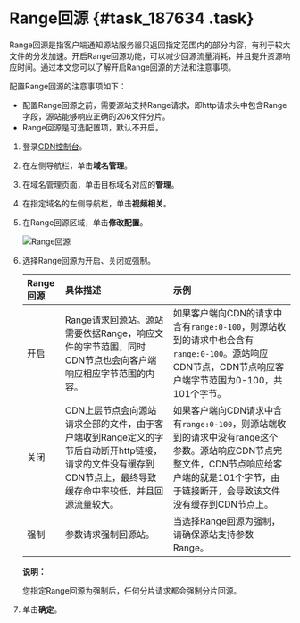 # Range回源 {#task_187634 .task}

Range回源是指客户端通知源站服务器只返回指定范围内的部分内容，有利于较大文件的分发加速。开启Range回源功能，可以减少回源流量消耗，并且提升资源响应时间。通过本文您可以了解开启Range回源的方法和注意事项。

配置Range回源的注意事项如下：

-   配置Range回源之前，需要源站支持Range请求，即http请求头中包含Range字段，源站能够响应正确的206文件分片。
-   Range回源是可选配置项，默认不开启。

1.  登录[CDN控制台](https://cdn.console.aliyun.com)。
2.  在左侧导航栏，单击**域名管理**。
3.  在域名管理页面，单击目标域名对应的**管理**。
4.  在指定域名的左侧导航栏，单击**视频相关**。
5.  在Range回源区域，单击**修改配置**。 

    ![Range回源](http://static-aliyun-doc.oss-cn-hangzhou.aliyuncs.com/assets/img/5157/156653383246660_zh-CN.png)

6.  选择Range回源为开启、关闭或强制。 

    |Range回源|具体描述|示例|
    |:------|:---|:-|
    |开启|Range请求回源站。源站需要依据Range，响应文件的字节范围，同时CDN节点也会向客户端响应相应字节范围的内容。|如果客户端向CDN的请求中含有`range:0-100`，则源站收到的请求中也会含有`range:0-100`。源站响应CDN节点，CDN节点响应客户端字节范围为0-100，共101个字节。|
    |关闭|CDN上层节点会向源站请求全部的文件，由于客户端收到Range定义的字节后自动断开http链接，请求的文件没有缓存到CDN节点上，最终导致缓存命中率较低，并且回源流量较大。|如果客户端向CDN请求中含有`range:0-100`，则源站端收到的请求中没有range这个参数。源站响应CDN节点完整文件，CDN节点响应给客户端的就是101个字节，由于链接断开，会导致该文件没有缓存到CDN节点上。|
    |强制|参数请求强制回源站。|当选择Range回源为强制，请确保源站支持参数Range。|

    **说明：** 

    您指定Range回源为强制后，任何分片请求都会强制分片回源。

7.  单击**确定**。

